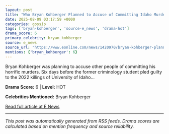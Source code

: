 ```yaml
---
layout: post
title: "Who Bryan Kohberger Planned to Accuse of Committing Idaho Murders"""
date: 2025-08-09 03:17:59 +0000
categories: gossip
tags: ['bryan-kohberger', 'source-e_news', 'drama-hot']
drama_score: 6
primary_celebrity: bryan_kohberger
source: e_news
source_url: "https://www.eonline.com/news/1420970/bryan-kohberger-planned-to-accuse-others-of-idaho-murders?cmpid=rss-syndicate-genericrss-us-top_stories"""
mentions: {'bryan_kohberger': 6}
---
```


Bryan Kohberger was planning to accuse other people of committing his horrific murders. Six days before the former criminology student pled guilty to the 2022 killings of University of Idaho...

**Drama Score:** 6 | **Level:** HOT

**Celebrities Mentioned:** Bryan Kohberger

[Read full article at E News](https://www.eonline.com/news/1420970/bryan-kohberger-planned-to-accuse-others-of-idaho-murders?cmpid=rss-syndicate-genericrss-us-top_stories)

---
*This post was automatically generated from RSS feeds. Drama scores are calculated based on mention frequency and source reliability.*
